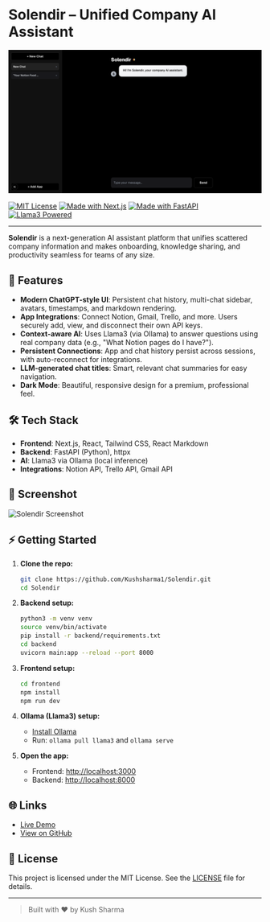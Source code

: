 # Solendir – Unified Company AI Assistant

![Solendir Screenshot](Asset/Solendir.png)

[![MIT License](https://img.shields.io/badge/license-MIT-blue.svg)](LICENSE)
[![Made with Next.js](https://img.shields.io/badge/Next.js-2025-blue?logo=next.js)](https://nextjs.org/)
[![Made with FastAPI](https://img.shields.io/badge/FastAPI-2025-green?logo=fastapi)](https://fastapi.tiangolo.com/)
[![Llama3 Powered](https://img.shields.io/badge/LLM-Llama3-orange)](https://ollama.com/)

---

**Solendir** is a next-generation AI assistant platform that unifies scattered company information and makes onboarding, knowledge sharing, and productivity seamless for teams of any size.

## 🚀 Features

- **Modern ChatGPT-style UI**: Persistent chat history, multi-chat sidebar, avatars, timestamps, and markdown rendering.
- **App Integrations**: Connect Notion, Gmail, Trello, and more. Users securely add, view, and disconnect their own API keys.
- **Context-aware AI**: Uses Llama3 (via Ollama) to answer questions using real company data (e.g., "What Notion pages do I have?").
- **Persistent Connections**: App and chat history persist across sessions, with auto-reconnect for integrations.
- **LLM-generated chat titles**: Smart, relevant chat summaries for easy navigation.
- **Dark Mode**: Beautiful, responsive design for a premium, professional feel.

## 🛠️ Tech Stack

- **Frontend**: Next.js, React, Tailwind CSS, React Markdown
- **Backend**: FastAPI (Python), httpx
- **AI**: Llama3 via Ollama (local inference)
- **Integrations**: Notion API, Trello API, Gmail API

## 📸 Screenshot

![Solendir Screenshot](assets/Solendir.png)

## ⚡ Getting Started

1. **Clone the repo:**
   ```sh
   git clone https://github.com/Kushsharma1/Solendir.git
   cd Solendir
   ```
2. **Backend setup:**
   ```sh
   python3 -m venv venv
   source venv/bin/activate
   pip install -r backend/requirements.txt
   cd backend
   uvicorn main:app --reload --port 8000
   ```
3. **Frontend setup:**
   ```sh
   cd frontend
   npm install
   npm run dev
   ```
4. **Ollama (Llama3) setup:**
   - [Install Ollama](https://ollama.com/download)
   - Run: `ollama pull llama3` and `ollama serve`

5. **Open the app:**
   - Frontend: [http://localhost:3000](http://localhost:3000)
   - Backend: [http://localhost:8000](http://localhost:8000)

## 🌐 Links

- [Live Demo](#) <!-- Add your live link here -->
- [View on GitHub](https://github.com/Kushsharma1/Solendir)

## 📄 License

This project is licensed under the MIT License. See the [LICENSE](LICENSE) file for details.

---

> Built with ❤️ by Kush Sharma 